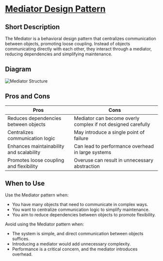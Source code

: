 # [Mediator Design Pattern](https://refactoring.guru/design-patterns/mediator)

## Short Description

The Mediator is a behavioral design pattern that centralizes communication between objects, promoting loose coupling. Instead of objects communicating directly with each other, they interact through a mediator, reducing dependencies and simplifying maintenance.

## Diagram

![Mediator Structure](https://refactoring.guru/images/patterns/diagrams/mediator/structure.png)

## Pros and Cons

| Pros                                                                 | Cons                                                                 |
|----------------------------------------------------------------------|----------------------------------------------------------------------|
| Reduces dependencies between objects                                 | Mediator can become overly complex if not designed carefully         |
| Centralizes communication logic                                      | May introduce a single point of failure                             |
| Enhances maintainability and scalability                             | Can lead to performance overhead in large systems                    |
| Promotes loose coupling and flexibility                              | Overuse can result in unnecessary abstraction                       |

## When to Use

Use the Mediator pattern when:

- You have many objects that need to communicate in complex ways.
- You want to centralize communication logic to simplify maintenance.
- You aim to reduce dependencies between objects to promote flexibility.

Avoid using the Mediator pattern when:

- The system is simple, and direct communication between objects suffices.
- Introducing a mediator would add unnecessary complexity.
- Performance is a critical concern, and the mediator introduces overhead.
